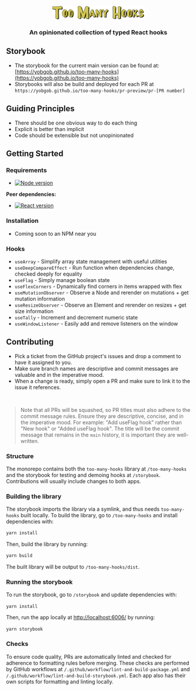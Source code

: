 <div align="center">
<img src="./assets/too-many-hooks-outlined.svg" alt="Too Many Hooks" width="50%">

<h3>An opinionated collection of typed React hooks</h3>
</div>

## Storybook

- The storybook for the current main version can be found at: [https://yobgob.github.io/too-many-hooks](https://yobgob.github.io/too-many-hooks)
- Storybooks will also be build and deployed for each PR at `https://yobgob.github.io/too-many-hooks/pr-preview/pr-[PR number]`

## Guiding Principles

- There should be one obvious way to do each thing
- Explicit is better than implicit
- Code should be extensible but not unopinionated

## Getting Started

### Requirements

- [![Node version](https://img.shields.io/badge/Node-16.0.0%2B-brightgreen.svg)](http://nodejs.org/download/)

**Peer dependencies:**

- [![React version](https://img.shields.io/badge/React-18.0.0%2B-brightgreen.svg)](https://reactjs.org/)

### Installation

- Coming soon to an NPM near you

### Hooks

- `useArray` - Simplify array state management with useful utilities
- `useDeepCompareEffect` - Run function when dependencies change, checked deeply for equality
- `useFlag` - Simply manage boolean state
- `useFlexCorners` - Dynamically find corners in items wrapped with flex
- `useMutationObserver` - Observe a Node and rerender on mutations + get mutation information
- `useResizeObserver` - Observe an Element and rerender on resizes + get size information
- `useTally` - Increment and decrement numeric state
- `useWindowListener` - Easily add and remove listeners on the window

## Contributing

+ Pick a ticket from the GitHub project's issues and drop a comment to have it assigned to you. 
+ Make sure branch names are descriptive and commit messages are valuable and in the imperative mood. 
+ When a change is ready, simply open a PR and make sure to link it to the issue it references.

<br>

>Note that all PRs will be squashed, so PR titles must also adhere to the commit message rules. Ensure they are descriptive, concise, and in the imperative mood. For example: "Add useFlag hook" rather than "New hook" or "Added useFlag hook". The title will be the commit message that remains in the `main` history, it is important they are well-written.

### Structure

The monorepo contains both the `too-many-hooks` library at `/too-many-hooks` and the storybook for testing and demoing hooks at `/storybook`. Contributions will usually include changes to both apps.

### Building the library

The storybook imports the library via a symlink, and thus needs `too-many-hooks` built locally. To build the library, go to `/too-many-hooks` and install dependencies with:

```sh
yarn install
```

Then, build the library by running:

```sh
yarn build
```

The built library will be output to `/too-many-hooks/dist`.

### Running the storybook

To run the storybook, go to `/storybook` and update dependencies with:

`yarn install`

Then, run the app locally at [http://localhost:6006/](http://localhost:6006/) by running:

`yarn storybook`

### Checks

To ensure code quality, PRs are automatically linted and checked for adherence to formatting rules before merging. These checks are performed by GitHub workflows at `/.github/workflow/lint-and-build-package.yml` and `/.github/workflow/lint-and-build-storybook.yml`. Each app also has their own scripts for formatting and linting locally.
